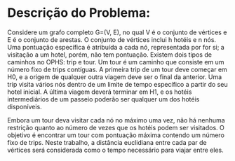 # Descrição do Problema:
Considere um grafo completo G=(V, E), no qual V é o conjunto de vértices e E é o conjunto de
arestas. O conjunto de vértices inclui h hotéis e n nós. Uma pontuação específica é atribuída a cada nó,
representada por for si; a visitação a um hotel, porém, não tem pontuação. Existem dois tipos de caminhos
no OPHS: trip e tour. Um tour é um caminho que consiste em um número fixo de trips contíguas. A
primeira trip de um tour deve começar em H0, e a origem de qualquer outra viagem deve ser o final da
anterior. Uma trip visita vários nós dentro de um limite de tempo específico a partir do seu hotel inicial. A
última viagem deverá terminar em H1, e os hotéis intermediários de um passeio poderão ser qualquer um dos
hotéis disponíveis.

Embora um tour deva visitar cada nó no máximo uma vez, não há nenhuma restrição quanto ao
número de vezes que os hotéis podem ser visitados. O objetivo é encontrar um tour com pontuação máxima
contendo um número fixo de trips. Neste trabalho, a distância euclidiana entre cada par de vértices será
considerada como o tempo necessário para viajar entre eles.